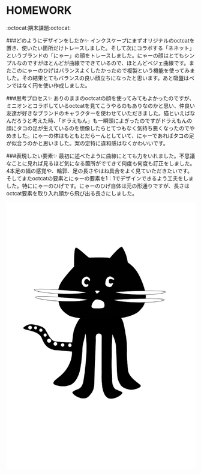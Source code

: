 # HOMEWORK
:octocat:期末課題:octocat:

###どのようにデザインをしたか:sparkles:
インクスケープにまずオリジナルのoctcatを置き、使いたい箇所だけトレースしました。そして次にコラボする「ネネット」というブランドの「にゃー」の顔をトレースしました。にゃーの顔はとてもシンプルなのですがほとんどが曲線でできているので、ほとんどベジェ曲線です。またこのにゃーのひげはバランスよくしたかったので複製という機能を使ってみました。その結果とてもバランスの良い顔立ちになったと思います。あと吸盤はペンではなく円を使い作成しました。

###思考プロセス:sparkles:
ありのままのoctcatの顔を使ってみてもよかったのですが、ミニオンとコラボしているoctcatを見てこうやるのもありなのかと思い、仲良い友達が好きなブランドのキャラクターを使わせていただきました。猫といえばなんだろうと考えた時、「ドラえもん」も一瞬頭によぎったのですがドラえもんの顔にタコの足が生えているのを想像したらとてつもなく気持ち悪くなったのでやめました。にゃーの体はもともとだらーんとしていて、にゃーであればタコの足が似合うのかと思いました。案の定特に違和感はなくかわいいです。

###表現したい要素:sparkles:
最初に述べたように曲線にとても力をいれました。不思議なことに見れば見るほど気になる箇所がでてきて何度も何度も訂正をしました。4本足の幅の感覚や、輪郭、足の長さやはね具合をよく見ていただきたいです。そしてまたoctcatの要素とにゃーの要素を1：1でデザインできるよう工夫をしました。特ににゃーのひげです。にゃーのひげ自体は元の形通りですが、長さはoctcat要素を取り入れ顔から飛び出る長さにしました。


![GitHub Logo](https://github.com/saoto0228/HOMEWORK/blob/master/octnyaaaaaaa.png)
